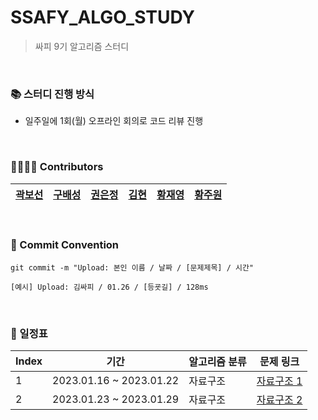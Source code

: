 # SSAFY_ALGO_STUDY
> 싸피 9기 알고리즘 스터디

<br/>

###  📚 스터디 진행 방식
- 일주일에 1회(월) 오프라인 회의로 코드 리뷰 진행

<br/>

###  👨‍👩‍👧‍👦 Contributors
| [곽보선](https://github.com/0214kbs) | [구배성](https://github.com/deerKBS) | [권은정](https://github.com/jjeoungS2) | [김현](https://github.com/k97h07o11) | [황재영](https://github.com/JJaeki)| [황주원](https://github.com/woneee99)|
|:-------------------:|:-------------------:|:-------------------:|:-------------------:|:-------------------:|:-------------------:| 

<br/>

 ### 📕 Commit Convention
```
git commit -m "Upload: 본인 이름 / 날짜 / [문제제목] / 시간"

[예시] Upload: 김싸피 / 01.26 / [등굣길] / 128ms
```


<br/>

### 📅 일정표

|Index| 기간 | 알고리즘 분류 | 문제 링크 
|--|-------------------| -----| --------- |
|1  | 2023.01.16 ~ 2023.01.22 | 자료구조 |  [자료구조 1](https://github.com/tony9402/baekjoon/tree/main/data_structure)
|2  | 2023.01.23 ~ 2023.01.29 | 자료구조 |  [자료구조 2](https://github.com/tony9402/baekjoon/tree/main/data_structure2)
